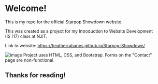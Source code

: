 # Welcome!
This is my repo for the official Starpop Showdown website.

This was created as a project for my Introduction to Website Development (IS 117) class at NJIT.

Link to website: https://heatherrabanes.github.io/Starpop-Showdown/

![image](https://github.com/user-attachments/assets/2346e28d-7a79-4f00-911c-fd5b3edcf54e)
Project uses HTML, CSS, and Bootstrap. Forms on the "Contact" page are non-functional.
## Thanks for reading!
